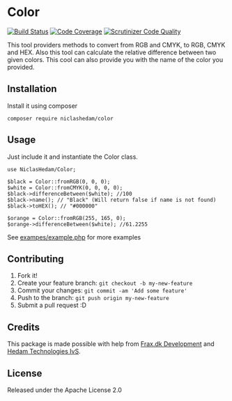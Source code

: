 # Color
[![Build Status](https://scrutinizer-ci.com/g/NiclasHedam/color/badges/build.png?b=master)](https://scrutinizer-ci.com/g/NiclasHedam/color/build-status/master)
[![Code Coverage](https://scrutinizer-ci.com/g/NiclasHedam/color/badges/coverage.png?b=master)](https://scrutinizer-ci.com/g/NiclasHedam/color/?branch=master)
[![Scrutinizer Code Quality](https://scrutinizer-ci.com/g/NiclasHedam/color/badges/quality-score.png?b=master)](https://scrutinizer-ci.com/g/NiclasHedam/color/?branch=master)

This tool providers methods to convert from RGB and CMYK, to RGB, CMYK and HEX.
Also this tool can calculate the relative difference between two given colors.
This cool can also provide you with the name of the color you provided.

## Installation

Install it using composer

`composer require niclashedam/color`

## Usage

Just include it and instantiate the Color class.


```
use NiclasHedam/Color;

$black = Color::fromRGB(0, 0, 0);
$white = Color::fromCMYK(0, 0, 0, 0);
$black->differenceBetween($white); //100
$black->name(); // "Black" (Will return false if name is not found)
$black->toHEX(); // "#000000"

$orange = Color::fromRGB(255, 165, 0);
$orange->differenceBetween($white); //61.2255

```

See [exampes/example.php](examples/example.php) for more examples

## Contributing

1. Fork it!
2. Create your feature branch: `git checkout -b my-new-feature`
3. Commit your changes: `git commit -am 'Add some feature'`
4. Push to the branch: `git push origin my-new-feature`
5. Submit a pull request :D

## Credits

This package is made possible with help from [Frax.dk Development](https://frax.dk) and [Hedam Technologies IvS](https://hedam.org).

## License

Released under the Apache License 2.0
